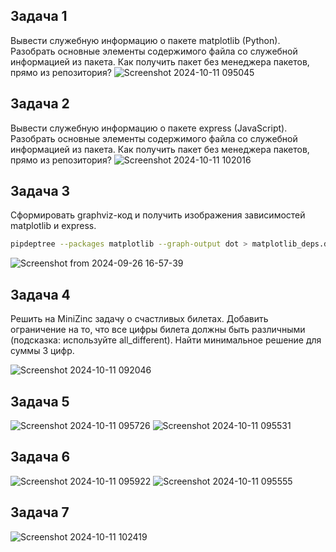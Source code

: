 ## Задача 1
Вывести служебную информацию о пакете matplotlib (Python). Разобрать основные элементы содержимого файла со служебной информацией из пакета. Как получить пакет без менеджера пакетов, прямо из репозитория?
![Screenshot 2024-10-11 095045](https://github.com/user-attachments/assets/5c40152f-60d3-4c2a-8f99-b8718ab4d53a)

## Задача 2
Вывести служебную информацию о пакете express (JavaScript). Разобрать основные элементы содержимого файла со служебной информацией из пакета. Как получить пакет без менеджера пакетов, прямо из репозитория?
![Screenshot 2024-10-11 102016](https://github.com/user-attachments/assets/7f7a00ce-9908-4207-a0d4-7c44d0271abb)

## Задача 3
Сформировать graphviz-код
 и получить изображения зависимостей matplotlib и express.
```bash
pipdeptree --packages matplotlib --graph-output dot > matplotlib_deps.dot
```
![Screenshot from 2024-09-26 16-57-39](https://github.com/user-attachments/assets/86cd990a-3a3a-4690-b0e5-233b1df560bd)

## Задача 4
Решить на MiniZinc задачу о счастливых билетах. Добавить ограничение на то, что все цифры билета должны быть различными (подсказка: используйте all_different). Найти минимальное решение для суммы 3 цифр.


![Screenshot 2024-10-11 092046](https://github.com/user-attachments/assets/0972ecdc-be19-42a3-a3e2-8195b2feb7f8)

## Задача 5

![Screenshot 2024-10-11 095726](https://github.com/user-attachments/assets/72e33776-0cba-46f4-9a7a-f2b00e45ddc6)
![Screenshot 2024-10-11 095531](https://github.com/user-attachments/assets/9f7f67d3-1ab8-4bf8-b3df-3ca09e3f3a15)

## Задача 6

![Screenshot 2024-10-11 095922](https://github.com/user-attachments/assets/993ddd4b-ac81-42d6-87f2-89279efe347c)
![Screenshot 2024-10-11 095555](https://github.com/user-attachments/assets/019d4951-3b13-424d-aacc-4114a379ef31)

## Задача 7

![Screenshot 2024-10-11 102419](https://github.com/user-attachments/assets/73703c83-3a3b-4b02-b2e3-6a03c1306209)
